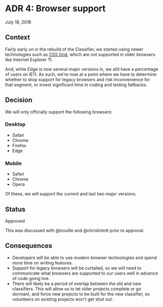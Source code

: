 # ADR 4: Browser support

July 18, 2018

## Context

Fairly early on in the rebuild of the Classifier, we started using newer technologies such as [CSS Grid](https://developer.mozilla.org/en-US/docs/Web/CSS/CSS_Grid_Layout), which are not supported in older browsers like Internet Explorer 11.

And, while Edge is now several major versions in, we still have a percentage of users on IE11. As such, we're now at a point where we have to determine whether to drop support for legacy browsers and risk inconvenience for that segment, or invest significant time in coding and testing fallbacks.

## Decision

We will only officially support the following browsers:

### Desktop

- Safari
- Chrome
- Firefox
- Edge

### Mobile

- Safari
- Chrome
- Opera

Of these, we will support the current and last two major versions.

## Status

Approved

This was discussed with @trouille and @chrislintott prior to approval.

## Consequences

- Developers will be able to use modern browser technologies and spend more time on writing features.
- Support for legacy browsers will be curtailed, so we will need to communicate what browsers are supported to our users well in advance of code going live.
- There will likely be a period of overlap between the old and new classifiers. This will allow us to let older projects complete or go dormant, and force new projects to be built for the new classifier, so volunteers on existing projects won't get shut out.
